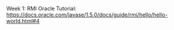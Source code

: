 Week 1: RMI Oracle Tutorial: https://docs.oracle.com/javase/1.5.0/docs/guide/rmi/hello/hello-world.html#4
